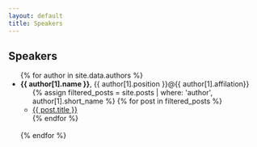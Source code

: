 ```yaml
---
layout: default
title: Speakers
---
```


<div class="row">
  <div id="myArticle" class="col-sm-9">
    <div class="post-area post">
      <article>
        <h1>Speakers</h1>
			<ul>
			  {% for author in site.data.authors %}
			    <li> <b>{{ author[1].name }}</b>, {{ author[1].position }}@{{ author[1].affilation}}
			      <ul>
					  {% assign filtered_posts = site.posts | where: 'author', author[1].short_name %}
					  {% for post in filtered_posts %}
					    <li><a href="{{ post.url }}">{{ post.title }}</a></li>
					  {% endfor %}
				</ul></li><br>
			  {% endfor %}
			</ul>
      </article>
    </div>
  </div>
</div>

<!-- {% for post in filtered_posts %}
					    <li><a href="{{ post.url }}">{{ post.title }}</a></li>
					  {% endfor %} -->